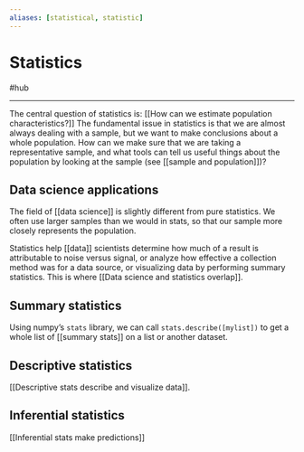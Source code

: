 ```yaml
---
aliases: [statistical, statistic]
---
```

# Statistics
#hub

---
The central question of statistics is: [[How can we estimate population characteristics?]] The fundamental issue in statistics is that we are almost always dealing with a sample, but we want to make conclusions about a whole population. How can we make sure that we are taking a representative sample, and what tools can tell us useful things about the population by looking at the sample (see [[sample and population]])? 

## Data science applications
The field of [[data science]] is slightly different from pure statistics. We often use larger samples than we would in stats, so that our sample more closely represents the population. 

Statistics help [[data]] scientists determine how much of a result is attributable to noise versus signal, or analyze how effective a collection method was for a data source, or visualizing data by performing summary statistics. This is where [[Data science and statistics overlap]]. 

## Summary statistics
Using numpy’s `stats` library, we can call `stats.describe([mylist])` to get a whole list of [[summary stats]] on a list or another dataset. 

## Descriptive statistics
[[Descriptive stats describe and visualize data]]. 

## Inferential statistics
[[Inferential stats make predictions]]